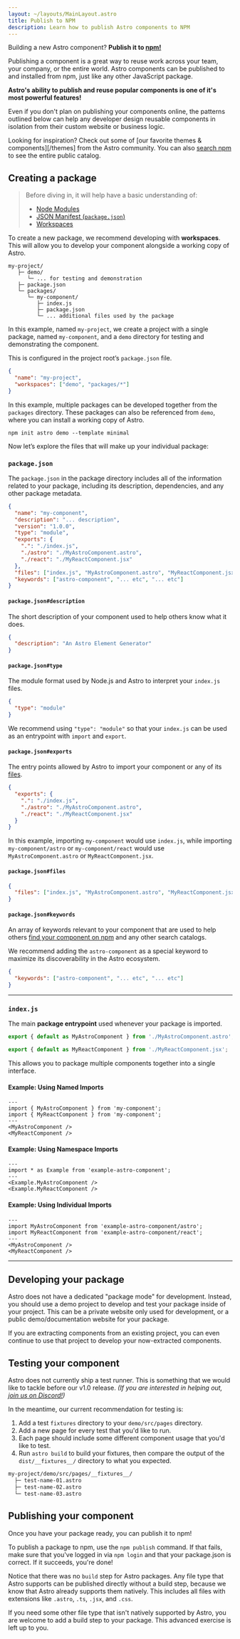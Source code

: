 ```yaml
---
layout: ~/layouts/MainLayout.astro
title: Publish to NPM
description: Learn how to publish Astro components to NPM
---
```


Building a new Astro component? **Publish it to [npm!](https://npmjs.com/)**

Publishing a component is a great way to reuse work across your team, your company, or the entire world. Astro components can be published to and installed from npm, just like any other JavaScript package.

**Astro's ability to publish and reuse popular components is one of it's most powerful features!**

Even if you don't plan on publishing your components online, the patterns outlined below can help any developer design reusable components in isolation from their custom website or business logic.

Looking for inspiration? Check out some of [our favorite themes & components][/themes] from the Astro community. You can also [search npm](https://www.npmjs.com/search?q=keywords:astro-component) to see the entire public catalog.

## Creating a package

> Before diving in, it will help have a basic understanding of:
>
> - [Node Modules](https://docs.npmjs.com/creating-node-js-modules)
> - [JSON Manifest (`package.json`)](https://docs.npmjs.com/creating-a-package-json-file)
> - [Workspaces](https://docs.npmjs.com/cli/v7/configuring-npm/package-json#workspaces)

To create a new package, we recommend developing with **workspaces**. This will allow you to develop your component alongside a working copy of Astro.

```
my-project/
   ├─ demo/
      └─ ... for testing and demonstration
   ├─ package.json
   └─ packages/
      └─ my-component/
         ├─ index.js
         ├─ package.json
         └─ ... additional files used by the package
```

In this example, named `my-project`, we create a project with a single package, named `my-component`, and a `demo` directory for testing and demonstrating the component.

This is configured in the project root’s `package.json` file.

```json
{
  "name": "my-project",
  "workspaces": ["demo", "packages/*"]
}
```

In this example, multiple packages can be developed together from the `packages` directory. These packages can also be referenced from `demo`, where you can install a working copy of Astro.

```shell
npm init astro demo --template minimal
```

Now let’s explore the files that will make up your individual package:

### `package.json`

The `package.json` in the package directory includes all of the information related to your package, including its description, dependencies, and any other package metadata.

```json
{
  "name": "my-component",
  "description": "... description",
  "version": "1.0.0",
  "type": "module",
  "exports": {
    ".": "./index.js",
    "./astro": "./MyAstroComponent.astro",
    "./react": "./MyReactComponent.jsx"
  },
  "files": ["index.js", "MyAstroComponent.astro", "MyReactComponent.jsx"],
  "keywords": ["astro-component", "... etc", "... etc"]
}
```

#### `package.json#description`

The short description of your component used to help others know what it does.

```json
{
  "description": "An Astro Element Generator"
}
```

#### `package.json#type`

The module format used by Node.js and Astro to interpret your `index.js` files.

```json
{
  "type": "module"
}
```

We recommend using `"type": "module"` so that your `index.js` can be used as an entrypoint with `import` and `export`.

#### `package.json#exports`

The entry points allowed by Astro to import your component or any of its [files](#packagejsonfiles).

```json
{
  "exports": {
    ".": "./index.js",
    "./astro": "./MyAstroComponent.astro",
    "./react": "./MyReactComponent.jsx"
  }
}
```

In this example, importing `my-component` would use `index.js`, while importing `my-component/astro` or `my-component/react` would use `MyAstroComponent.astro` or `MyReactComponent.jsx`.

#### `package.json#files`

```json
{
  "files": ["index.js", "MyAstroComponent.astro", "MyReactComponent.jsx"]
}
```

#### `package.json#keywords`

An array of keywords relevant to your component that are used to help others [find your component on npm](https://www.npmjs.com/search?q=keywords:astro-component) and any other search catalogs.

We recommend adding the `astro-component` as a special keyword to maximize its discoverability in the Astro ecosystem.

```json
{
  "keywords": ["astro-component", "... etc", "... etc"]
}
```

---

### `index.js`

The main **package entrypoint** used whenever your package is imported.

```js
export { default as MyAstroComponent } from './MyAstroComponent.astro';

export { default as MyReactComponent } from './MyReactComponent.jsx';
```

This allows you to package multiple components together into a single interface.

#### Example: Using Named Imports

```astro
---
import { MyAstroComponent } from 'my-component';
import { MyReactComponent } from 'my-component';
---
<MyAstroComponent />
<MyReactComponent />
```

#### Example: Using Namespace Imports

```astro
---
import * as Example from 'example-astro-component';
---
<Example.MyAstroComponent />
<Example.MyReactComponent />
```

#### Example: Using Individual Imports

```astro
---
import MyAstroComponent from 'example-astro-component/astro';
import MyReactComponent from 'example-astro-component/react';
---
<MyAstroComponent />
<MyReactComponent />
```

---

## Developing your package

Astro does not have a dedicated "package mode" for development. Instead, you should use a demo project to develop and test your package inside of your project. This can be a private website only used for development, or a public demo/documentation website for your package.

If you are extracting components from an existing project, you can even continue to use that project to develop your now-extracted components.

## Testing your component

Astro does not currently ship a test runner. This is something that we would like to tackle before our v1.0 release. _(If you are interested in helping out, [join us on Discord!](https://astro.build/chat))_

In the meantime, our current recommendation for testing is:

1. Add a test `fixtures` directory to your `demo/src/pages` directory.
2. Add a new page for every test that you'd like to run.
3. Each page should include some different component usage that you'd like to test.
4. Run `astro build` to build your fixtures, then compare the output of the `dist/__fixtures__/` directory to what you expected.

```bash
my-project/demo/src/pages/__fixtures__/
  ├─ test-name-01.astro
  ├─ test-name-02.astro
  └─ test-name-03.astro
```

## Publishing your component

Once you have your package ready, you can publish it to npm!

To publish a package to npm, use the `npm publish` command. If that fails, make sure that you've logged in via `npm login` and that your package.json is correct. If it succeeds, you're done!

Notice that there was no `build` step for Astro packages. Any file type that Astro supports can be published directly without a build step, because we know that Astro already supports them natively. This includes all files with extensions like `.astro`, `.ts`, `.jsx`, and `.css`.

If you need some other file type that isn't natively supported by Astro, you are welcome to add a build step to your package. This advanced exercise is left up to you.
